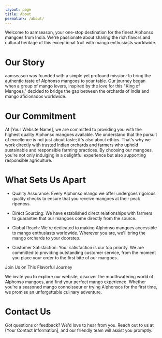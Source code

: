 ```yaml
---
layout: page
title: About
permalink: /about/
---
```


Welcome to aamseason, your one-stop destination for the finest Alphonso mangoes from India. We're passionate about sharing the rich flavors and cultural heritage of this exceptional fruit with mango enthusiasts worldwide.


# Our Story
aamseason was founded with a simple yet profound mission: to bring the authentic taste of Alphonso mangoes to your table. Our journey began when a group of mango lovers, inspired by the love for this "King of Mangoes," decided to bridge the gap between the orchards of India and mango aficionados worldwide.

# Our Commitment

At [Your Website Name], we are committed to providing you with the highest quality Alphonso mangoes available. We understand that the pursuit of excellence is not just about taste; it's also about ethics. That's why we work directly with trusted Indian orchards and farmers who uphold sustainable and responsible farming practices. By choosing our mangoes, you're not only indulging in a delightful experience but also supporting responsible agriculture.

# What Sets Us Apart

- Quality Assurance: Every Alphonso mango we offer undergoes rigorous quality checks to ensure that you receive mangoes at their peak ripeness.

- Direct Sourcing: We have established direct relationships with farmers to guarantee that our mangoes come directly from the source.

- Global Reach: We're dedicated to making Alphonso mangoes accessible to mango enthusiasts worldwide. Wherever you are, we'll bring the mango orchards to your doorstep.

- Customer Satisfaction: Your satisfaction is our top priority. We are committed to providing outstanding customer service, from the moment you place your order to the first bite of our mangoes.

Join Us on This Flavorful Journey

We invite you to explore our website, discover the mouthwatering world of Alphonso mangoes, and find your perfect mango experience. Whether you're a seasoned mango connoisseur or trying Alphonsos for the first time, we promise an unforgettable culinary adventure.


# Contact Us

Got questions or feedback? We'd love to hear from you. Reach out to us at [Your Contact Information], and our friendly team will assist you promptly.
